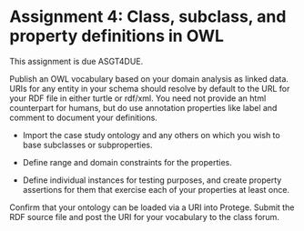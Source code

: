 # Assignment 4: Class, subclass, and property definitions in OWL

This assignment is due ASGT4DUE. 

Publish an OWL vocabulary based on your domain analysis as
linked data. URIs for any entity in your schema should resolve by
default to the URL for your RDF file in either turtle or rdf/xml. You
need not provide an html counterpart for humans, but do use annotation
properties like label and comment to document your definitions.

- Import the case study ontology and any others on which you wish to
  base subclasses or subproperties.

- Define range and domain constraints for the properties.

- Define individual instances for testing purposes, and
create property assertions for them that exercise each of your
properties at least once.

Confirm that your ontology can be loaded via a URI into
Protege. Submit the RDF source file and post the URI for your
vocabulary to the class forum.


